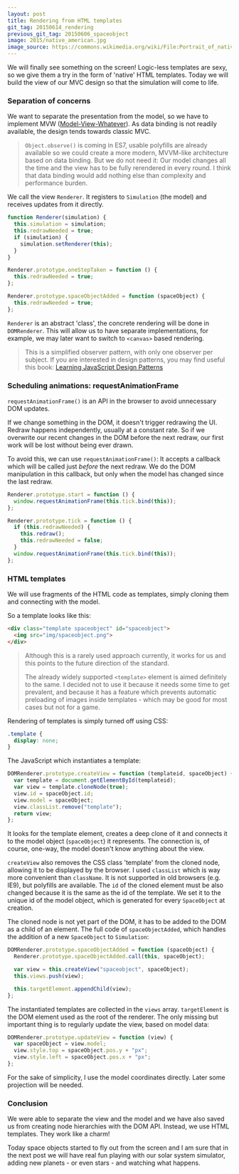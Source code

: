 ```yaml
---
layout: post
title: Rendering from HTML templates
git_tag: 20150614_rendering
previous_git_tag: 20150606_spaceobject
image: 2015/native_american.jpg
image_source: https://commons.wikimedia.org/wiki/File:Portrait_of_native_American_man_in_front_of_teepee,_from_Robert_N._Dennis_collection_of_stereoscopic_views.png
---
```


We will finally see something on the screen! Logic-less templates are sexy, so we give them a try in the form of 'native' HTML templates.  Today we will build the view of our MVC design so that the simulation will come to life.

### Separation of concerns

We want to separate the presentation from the model, so we have to implement MVW ([Model-View-Whatever](https://plus.google.com/+AngularJS/posts/aZNVhj355G2)). As data binding is not readily available, the design tends towards classic MVC.

> `Object.observe()` is coming in ES7, usable polyfills are already available so we could create a more modern, MVVM-like architecture based on data binding. But we do not need it: Our model changes all the time and the view has to be fully rerendered in every round. I think that data binding would add nothing else than complexity and performance burden.

We call the view `Renderer`. It registers to `Simulation` (the model) and receives updates from it directly. 

```javascript
function Renderer(simulation) {
  this.simulation = simulation;
  this.redrawNeeded = true;
  if (simulation) {
    simulation.setRenderer(this);
  }
}

Renderer.prototype.oneStepTaken = function () {
  this.redrawNeeded = true;
};

Renderer.prototype.spaceObjectAdded = function (spaceObject) {
  this.redrawNeeded = true;
};
```

`Renderer` is an abstract 'class', the concrete rendering will be done in `DOMRenderer`. This will allow us to have separate implementations, for example, we may later want to switch to `<canvas>` based rendering.

> This is a simplified observer pattern, with only one observer per subject. If you are interested in design patterns, you may find useful this book: [Learning JavaScript Design Patterns](http://addyosmani.com/resources/essentialjsdesignpatterns/book/)

### Scheduling animations: requestAnimationFrame

`requestAnimationFrame()` is an API in the browser to avoid unnecessary DOM updates.

If we change something in the DOM, it doesn't trigger redrawing the UI. Redraw happens independently, usually at a constant rate. So if we overwrite our recent changes in the DOM before the next redraw, our first work will be lost without being ever drawn.

To avoid this, we can use `requestAnimationFrame()`: It accepts a callback which will be called just *before* the next redraw. We do the DOM manipulation in this callback, but only when the model has changed since the last redraw.

```javascript
Renderer.prototype.start = function () {
  window.requestAnimationFrame(this.tick.bind(this));
};

Renderer.prototype.tick = function () {
  if (this.redrawNeeded) {
    this.redraw();
    this.redrawNeeded = false;
  }
  window.requestAnimationFrame(this.tick.bind(this));
};
```

### HTML templates

We will use fragments of the HTML code as templates, simply cloning them and connecting with the model.

So a template looks like this:

```html
<div class="template spaceobject" id="spaceobject">
  <img src="img/spaceobject.png">
</div>
```
> Although this is a rarely used approach currently, it works for us and this points to the future direction of the standard.
> 
> The already widely supported `<template>` element is aimed definitely to the same. I decided not to use it because it needs some time to get prevalent, and because it has a feature which prevents automatic preloading of images inside templates - which may be good for most cases but not for a game.

Rendering of templates is simply turned off using CSS:

```css
.template {
  display: none;
}
```

The JavaScript which instantiates a template:

```javascript
DOMRenderer.prototype.createView = function (templateid, spaceObject) {
  var template = document.getElementById(templateid);
  var view = template.cloneNode(true);
  view.id = spaceObject.id;
  view.model = spaceObject;
  view.classList.remove("template");
  return view;
};
```

It looks for the template element, creates a deep clone of it and connects it to the model object (`spaceObject`) it represents. The connection is, of course, one-way, the model doesn't know anything about the view.

`createView` also removes the CSS class 'template' from the cloned node, allowing it to be displayed by the browser. I used `classList` which is way more convenient than `className`. It is not supported in old browsers (e.g. IE9), but polyfills are available. The `id` of the cloned element must be also changed because it is the same as the id of the template. We set it to the unique id of the model object, which is generated for every `SpaceObject` at creation.

The cloned node is not yet part of the DOM, it has to be added to the DOM as a child of an element. The full code of `spaceObjectAdded`, which handles the addition of a new  `SpaceObject`  to `Simulation`:

```javascript
DOMRenderer.prototype.spaceObjectAdded = function (spaceObject) {
  Renderer.prototype.spaceObjectAdded.call(this, spaceObject);

  var view = this.createView("spaceobject", spaceObject);
  this.views.push(view);

  this.targetElement.appendChild(view);
};
```

The instantiated templates are collected in the `views` array. `targetElement` is the DOM element used as the root of the renderer. The only missing but important thing is to regularly update the view, based on model data:

```javascript
DOMRenderer.prototype.updateView = function (view) {
  var spaceObject = view.model;
  view.style.top = spaceObject.pos.y + "px";
  view.style.left = spaceObject.pos.x + "px";
};
```

For the sake of simplicity, I use the model coordinates directly. Later some projection will be needed.

### Conclusion

We were able to separate the view and the model and we have also saved us from creating node hierarchies with the DOM API. Instead, we use HTML templates. They work like a charm!

Today space objects started to fly out from the screen and I am sure that in the next post we will have real fun playing with our solar system simulator, adding new planets - or even stars - and watching what happens.